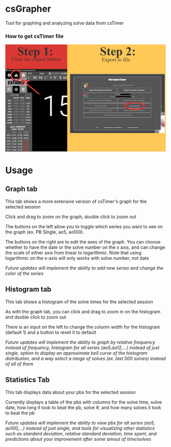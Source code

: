 # csGrapher
 Tool for graphing and analyzing solve data from csTimer

### How to get csTimer file
![Screenshot](/cstimer-export-help.jpg)

# Usage
## Graph tab
This tab shows a more extensive version of csTimer's graph for the selected session

Click and drag to zoom on the graph, double click to zoom out

The buttons on the left allow you to toggle which series you want to see on the graph (ex. PB Single, ao5, ao100). 

The buttons on the right are to edit the axes of the graph. You can choose whether to have the date or the solve number on the x axis, 
and can change the scale of either axis from linear to logarithmic. Note that using logarithmic on the x-axis will only works with solve number, not date

*Future updates will implement the ability to add new series and change the color of the series*

## Histogram tab
This tab shows a histogram of the solve times for the selected session

As with the graph tab, you can click and drag to zoom in on the histogram and double click to zoom out

There is an input on the left to change the column width for the histogram (default 1) and a button to reset it to default 

*Future updates will implement the ability to graph by relative frequency instead of frequency, histogram for all series (ao5,ao12,...) instead of just single, 
option to display an approximate bell curve of the histogram distribution, and a way select a range of solves (ex. last 500 solves) instead of all of them*

## Statistics Tab
This tab displays data about your pbs for the selected session

Currently displays a table of the pbs with columns for the solve time, solve date, how long it took to beat the pb, solve #, and how many solves it took to beat the pb

*Future updates will implement the ability to view pbs for all series (ao5, ao100,...) instead of just single, and tools for visualizing other statistics 
such as standard deviation, relative standard deviation, time spent, and predictions about your improvement after some amout of time/solves*
